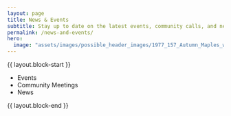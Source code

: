 ```yaml
---
layout: page
title: News & Events
subtitle: Stay up to date on the latest events, community calls, and news.
permalink: /news-and-events/
hero:
  image: "assets/images/possible_header_images/1977_157_Autumn_Maples_with_Poem_Slips.jpg"
---
```

{{ layout.block-start }}
<div class="tabs is-centered is-medium">
  <ul>
    <li class="is-active"><a>Events</a></li>
    <li><a>Community Meetings</a></li>
    <li><a>News</a></li>
  </ul>
</div>
{{ layout.block-end }}
